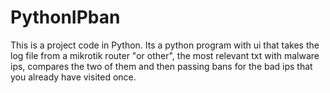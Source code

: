 # PythonIPban
This is a project code in Python. Its a python program with ui that takes the log file from a mikrotik router "or other", the most relevant txt with malware ips, compares the two of them and then passing bans for the bad ips that you already have visited once.    
